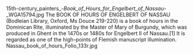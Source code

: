 15th-century_painters_-_Book_of_Hours_for_Engelbert_of_Nassau_-_WGA15794.jpg The BOOK OF HOURS OF ENGELBERT OF NASSAU (Bodleian Library, Oxford, Ms Douce 219-220) is a book of hours in the Dominican Rite, illuminated by the Master of Mary of Burgundy, which was produced in Ghent in the 1470s or 1480s for Engelbert II of Nassau.[1] It is regarded as one of the high-points of Flemish manuscript illumination. Nassau_book_of_hours_Folio_133r.jpg
